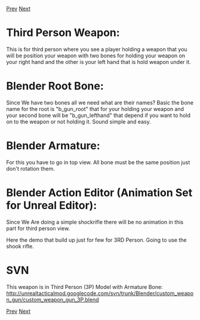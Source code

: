 [Prev](Blender_Weapon_Model_1P.md) [Next](Blender_Weapon_Export.md)
# Third Person Weapon: #
This is for third person where you see a player holding a weapon that you will be position your weapon with two bones for holding your weapon on your right hand and the other is your left hand that is hold weapon under it.

# Blender Root Bone: #
Since We have two bones all we need what are their names? Basic the bone name for the root is "b\_gun\_root" that for your holding your weapon and your second bone will be "b\_gun\_lefthand" that depend if you want to hold on to the weapon or not holding it. Sound simple and easy.

# Blender Armature: #
For this you have to go in top view. All bone must be the same position just don't rotation them.

# Blender Action Editor (Animation Set for Unreal Editor): #
Since We Are doing a simple shockrifle there will be no animation in this part for third person view.

Here the demo that build up just for few for 3RD Person. Going to use the shook rifle.
# SVN #
This weapon is in Third Person (3P) Model with Armature Bone: http://unrealtacticalmod.googlecode.com/svn/trunk/Blender/custom_weapon_gun/custom_weapon_gun_3P.blend

[Prev](Blender_Weapon_Model_1P.md) [Next](Blender_Weapon_Export.md)